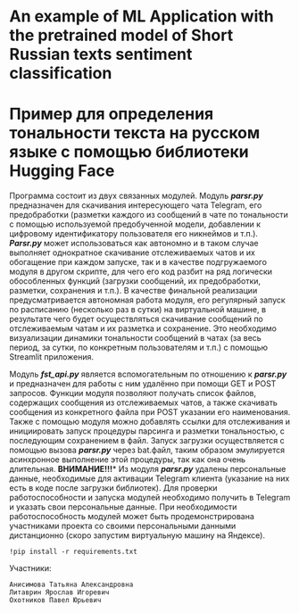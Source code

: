 # An example of ML Application with the pretrained model of Short Russian texts sentiment classification

# Пример для определения тональности текста на русском языке с помощью библиотеки Hugging Face

Программа состоит из двух связанных модулей. Модуль ***parsr.py*** предназначен для скачивания интересующего чата Telegram, его предобработки (разметки каждого из сообщений в чате по тональности с помощью используемой предобученной модели, добавлении к цифровому идентификатору пользователя его никнеймов и т.п.). ***Parsr.py*** может использоваться как автономно и в таком случае выполняет однократное скачивание отслеживаемых чатов и их обогащение при каждом запуске, так и в качестве подгружаемого модуля в другом скрипте, для чего его код разбит на ряд логически обособленных функций (загрузки сообщений, их предобработки, разметки, сохранения и т.п.). В качестве финальной реализации предусматривается автономная работа модуля, его регулярный запуск по расписанию (несколько раз в сутки) на виртуальной машине, в результате чего будет осуществляться скачивание сообщений по отслеживаемым чатам и их разметка и сохранение. Это необходимо визуализации динамики тональности сообщений в чатах (за весь период, за сутки, по конкретным пользователям и т.п.) с помощью Streamlit приложения.

Модуль ***fst_api.py*** является вспомогательным по отношению к ***parsr.py*** и предназначен для работы с ним удалённо при помощи GET и POST запросов. Функции модуля позволяют получать список файлов, содержащих сообщения из отслеживаемых чатов, а также скачивать сообщения из конкретного файла при POST указании его наименования. Также с помощью модуля можно добавлять ссылки для отслеживания и инициировать запуск процедуры парсинга и разметки тональностью, с последующим сохранением в файл. Запуск загрузки осуществляется с помощью вызова ***parsr.py*** через bat.файл, таким образом эмулируется асинхронное выполнение этой процедуры, так как она очень длительная. **ВНИМАНИЕ!!!*** Из модуля ***parsr.py*** удалены персональные данные, необходимые для активации Telegram клиента (указание на них есть в коде после загрузки библиотек). Для проверки работоспособности и запуска модулей необходимо получить в Telegram и указать свои персональные данные. При необходимости работоспособность модулей может быть продемонстрирована участниками проекта со своими персональными данными дистанционно (скоро запустим виртуальную машину на Яндексе).


    !pip install -r requirements.txt

Участники:

    Анисимова Татьяна Александровна
    Литаврин Ярослав Игоревич
    Охотников Павел Юрьевич
